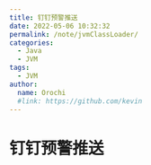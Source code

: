 ```yaml
---
title: 钉钉预警推送
date: 2022-05-06 10:32:32
permalink: /note/jvmClassLoader/
categories:
  - Java
  - JVM
tags:
  - JVM
author: 
  name: Orochi
  #link: https://github.com/kevin
---
```

# 钉钉预警推送
